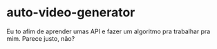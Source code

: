 # auto-video-generator
Eu to afim de aprender umas API e fazer um algoritmo pra trabalhar pra mim. Parece justo, não?
